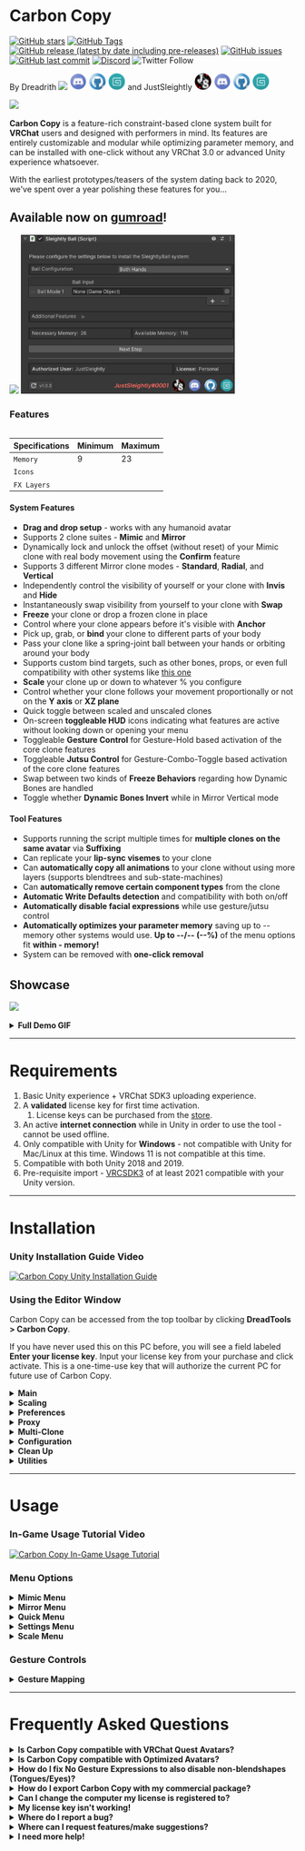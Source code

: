 # Carbon Copy

[![GitHub stars](https://img.shields.io/github/stars/Dreadrith/Carbon-Copy)](https://github.com/Dreadrith/Carbon-Copy/stargazers) [![GitHub Tags](https://img.shields.io/github/tag/Dreadrith/Carbon-Copy)](https://github.com/Dreadrith/Carbon-Copy/tags) [![GitHub release (latest by date including pre-releases)](https://img.shields.io/github/v/release/Dreadrith/Carbon-Copy?include_prereleases)](https://github.com/Dreadrith/Carbon-Copy/releases) [![GitHub issues](https://img.shields.io/github/issues/Dreadrith/Carbon-Copy)](https://github.com/Dreadrith/Carbon-Copy/issues) [![GitHub last commit](https://img.shields.io/github/last-commit/Dreadrith/Carbon-Copy)](https://github.com/Dreadrith/Carbon-Copy/commits/main) [![Discord](https://img.shields.io/discord/750880531293536328)](https://discord.gg/ZsPfrGn) ![Twitter Follow](https://img.shields.io/twitter/follow/Dreadrith?style=social)

By Dreadrith [<img src="https://media.discordapp.net/attachments/755099548744941619/931692584420638730/LogoCircular.png" width="" height="30">](https://ko-fi.com/dreadrith "Dreadrith") [<img src="https://github.com/JustSleightly/Resources/raw/main/Icons/Discord.png" width="30" height="30">](https://discord.gg/ZsPfrGn/ "Discord") [<img src="https://github.com/JustSleightly/Resources/raw/main/Icons/GitHub.png" width="30" height="30">](https://github.com/Dreadrith/ "Github") [<img src="https://github.com/JustSleightly/Resources/raw/main/Icons/Store.png" width="30" height="30">](https://dreadrith.gumroad.com/ "Store") and JustSleightly 
[<img src="https://github.com/JustSleightly/Resources/raw/main/Icons/JSLogo.png" width="30" height="30">](https://vrc.sleightly.dev/ "JustSleightly") [<img src="https://github.com/JustSleightly/Resources/raw/main/Icons/Discord.png" width="30" height="30">](https://discord.sleightly.dev/ "Discord") [<img src="https://github.com/JustSleightly/Resources/raw/main/Icons/GitHub.png" width="30" height="30">](https://github.sleightly.dev/ "Github") [<img src="https://github.com/JustSleightly/Resources/raw/main/Icons/Store.png" width="30" height="30">](https://store.sleightly.dev/ "Store")

![](https://media.discordapp.net/attachments/755099548744941619/931580279422869624/unknown.png)

**Carbon Copy** is a feature-rich constraint-based clone system built for **VRChat** users and designed with performers in mind. Its features are entirely customizable and modular while optimizing parameter memory, and can be installed with one-click without any VRChat 3.0 or advanced Unity experience whatsoever.

With the earliest prototypes/teasers of the system dating back to 2020, we've spent over a year polishing these features for you...

## Available now on [gumroad](https://dreadrith.gumroad.com/)!

<img src="https://github.com/JustSleightly/SleightlyBall/raw/main/Documentation/Gifs/SB%20CJ%20Demo.gif" height="280"> <img src="https://github.com/JustSleightly/SleightlyBall/raw/main/Documentation/Images/SB%20Default%20Settings.png" height="280">

### Features

######

| Specifications | Minimum | Maximum |
| :------------- | :------------- | :------------- |
| `Memory` | 9 | 23 |
| `Icons` |  |  |
| `FX Layers` |  |  |

#### System Features

* **Drag and drop setup** - works with any humanoid avatar
* Supports 2 clone suites - **Mimic** and **Mirror**
* Dynamically lock and unlock the offset (without reset) of your Mimic clone with real body movement using the **Confirm** feature
* Supports 3 different Mirror clone modes - **Standard**, **Radial**, and **Vertical**
* Independently control the visibility of yourself or your clone with **Invis** and **Hide**
* Instantaneously swap visibility from yourself to your clone with **Swap**
* **Freeze** your clone or drop a frozen clone in place
* Control where your clone appears before it's visible with **Anchor**
* Pick up, grab, or **bind** your clone to different parts of your body
* Pass your clone like a spring-joint ball between your hands or orbiting around your body
* Supports custom bind targets, such as other bones, props, or even full compatibility with other systems like [this one](https://github.sleightly.dev/SleightlyBall)
* **Scale** your clone up or down to whatever % you configure
* Control whether your clone follows your movement proportionally or not on the **Y axis** or **XZ plane**
* Quick toggle between scaled and unscaled clones
* On-screen **toggleable HUD** icons indicating what features are active without looking down or opening your menu
* Toggleable **Gesture Control** for Gesture-Hold based activation of the core clone features
* Toggleable **Jutsu Control** for Gesture-Combo-Toggle based activation of the core clone features
* Swap between two kinds of **Freeze Behaviors** regarding how Dynamic Bones are handled
* Toggle whether **Dynamic Bones Invert** while in Mirror Vertical mode

#### Tool Features

* Supports running the script multiple times for **multiple clones on the same avatar** via **Suffixing**
* Can replicate your **lip-sync visemes** to your clone
* Can **automatically copy all animations** to your clone without using more layers (supports blendtrees and sub-state-machines)
* Can **automatically remove certain component types** from the clone
* **Automatic Write Defaults detection** and compatibility with both on/off
* **Automatically disable facial expressions** while use gesture/jutsu control
* **Automatically optimizes your parameter memory** saving up to -- memory other systems would use. **Up to --/-- (--%)** of the menu options fit **within - memory!**
* System can be removed with **one-click removal**

######

<h2> Showcase </h2>

[<img src="https://img.youtube.com/vi/p-oQoq1jhgk/0.jpg">](https://www.youtube.com/watch?v=p-oQoq1jhgk "SleightlyBall Showcase")

<details> 

  <summary> <strong> Full Demo GIF </strong> </summary>

######

<blockquote>

![](https://github.com/JustSleightly/SleightlyBall/raw/main/Documentation/Gifs/SB%20Script%20Showcase.gif)

</details>

---

# Requirements

1. Basic Unity experience + VRChat SDK3 uploading experience.
2. A **validated** license key for first time activation.
	1. License keys can be purchased from the [store](https://dreadrith.gumroad.com/).
2. An active **internet connection** while in Unity in order to use the tool - cannot be used offline.
3. Only compatible with Unity for **Windows** - not compatible with Unity for Mac/Linux at this time. Windows 11 is not compatible at this time.
4. Compatible with both Unity 2018 and 2019.
5. Pre-requisite import - [VRCSDK3](https://vrchat.com/home/download) of at least 2021 compatible with your Unity version.

---

# Installation

### Unity Installation Guide Video

[![Carbon Copy Unity Installation Guide](http://img.youtube.com/vi/JV56OLPQJi8/0.jpg)](http://www.youtube.com/watch?v=JV56OLPQJi8 "Carbon Copy Unity Installation Guide")

### Using the Editor Window

Carbon Copy can be accessed from the top toolbar by clicking **DreadTools > Carbon Copy**.

If you have never used this on this PC before, you will see a field labeled **Enter your license key**. Input your license key from your purchase and click activate. This is a one-time-use key that will authorize the current PC for future use of Carbon Copy.

<details>

  <summary> <strong> Main </strong> </summary>

######

<blockquote>

<details>

  <summary> <strong> Avatar </strong> </summary>

######

<blockquote>

Insert Text Here

</details>

<details>

  <summary> <strong> Clone Name </strong> </summary>

######

<blockquote>

Insert Text Here

</details>

<details>

  <summary> <strong> Clone Type </strong> </summary>

######

<blockquote>

Insert Text Here

</details>

<details>

  <summary> <strong> HUD Position </strong> </summary>

######

<blockquote>

Insert Text Here

</details>

######

</details>

<details>

  <summary> <strong> Scaling </strong> </summary>

######

<blockquote>

<details>

  <summary> <strong> Stabilize Scale </strong> </summary>

######

<blockquote>

Insert Text Here

</details>

<details>

  <summary> <strong> Save Scale </strong> </summary>

######

<blockquote>

Insert Text Here

</details>

<details>

  <summary> <strong> Min/Max % </strong> </summary>

######

<blockquote>

Insert Text Here

</details>

######

</details>

<details>

  <summary> <strong> Preferences </strong> </summary>

######

<blockquote>

<details>

  <summary> <strong> Scale Proportional Movement XZ </strong> </summary>

######

<blockquote>

Insert Text Here

</details>

<details>

  <summary> <strong> Scale Proportional Movement Y </strong> </summary>

######

<blockquote>

Insert Text Here

</details>

<details>

  <summary> <strong> HUD Displays On Screen </strong> </summary>

######

<blockquote>

Insert Text Here

</details>

<details>

  <summary> <strong> Freeze Disables Dynamic Bones </strong> </summary>

######

<blockquote>

Insert Text Here

</details>

<details>

  <summary> <strong> Vertical Inverts Dynamic Bones Gravity </strong> </summary>

######

<blockquote>

Insert Text Here

</details>

######

</details>

<details>

  <summary> <strong> Proxy </strong> </summary>

######

<blockquote>

<details>

  <summary> <strong> Clone Avatar </strong> </summary>

######

<blockquote>

Insert Text Here

</details>

######

</details>

<details>

  <summary> <strong> Multi-Clone </strong> </summary>

######

<blockquote>

<details>

  <summary> <strong> Clone Suffix </strong> </summary>

######

<blockquote>

Insert Text Here

</details>

######

</details>

<details>

  <summary> <strong> Configuration </strong> </summary>

######

<blockquote>

<details>

  <summary> <strong> Dynamic Bone Handling </strong> </summary>

######

<blockquote>

Insert Text Here

</details>

<details>

  <summary> <strong> Extra Bind Type </strong> </summary>

######

<blockquote>

Insert Text Here

</details>

<details>

  <summary> <strong> Clone Animations </strong> </summary>

######

<blockquote>

Insert Text Here

</details>

<details>

  <summary> <strong> Clone LipSync </strong> </summary>

######

<blockquote>

Insert Text Here

</details>

<details>

  <summary> <strong> No Gesture Expressions </strong> </summary>

######

<blockquote>

Insert Text Here

</details>

<details>

  <summary> <strong> Optimize Mimic </strong> </summary>

######

<blockquote>

Insert Text Here

</details>

######

</details>

<details>

  <summary> <strong> Clean Up </strong> </summary>

######

<blockquote>

<details>

  <summary> <strong> Remove Clone Cameras </strong> </summary>

######

<blockquote>

Insert Text Here

</details>

<details>

  <summary> <strong> Remove Clone Colliders </strong> </summary>

######

<blockquote>

Insert Text Here

</details>

<details>

  <summary> <strong> Remove Clone Audio </strong> </summary>

######

<blockquote>

Insert Text Here

</details>

<details>

  <summary> <strong> Remove Clone Dynamic Bones </strong> </summary>

######

<blockquote>

Insert Text Here

</details>

######

</details>

<details>

  <summary> <strong> Utilities </strong> </summary>

######

<blockquote>

<details>

  <summary> <strong> Log </strong> </summary>

######

<blockquote>

Insert Text Here

</details>

<details>

  <summary> <strong> Memory Calculations </strong> </summary>

######

<blockquote>

Insert Text Here

</details>

<details>

  <summary> <strong> Warnings/Errors </strong> </summary>

######

<blockquote>

Insert Text Here

</details>

<details>

  <summary> <strong> Delete </strong> </summary>

######

<blockquote>

Insert Text Here

</details>

<details>

  <summary> <strong> Save File Path </strong> </summary>

######

<blockquote>

Insert Text Here

</details>

<details>

  <summary> <strong> Check For Updates </strong> </summary>

######

<blockquote>

Insert Text Here

</details>

<details>

  <summary> <strong> Authorized User </strong> </summary>

######

<blockquote>

Insert Text Here

</details>

######

</details>

---

# Usage

### In-Game Usage Tutorial Video

[![Carbon Copy In-Game Usage Tutorial](http://img.youtube.com/vi/XQh3cU5Ttt0/0.jpg)](http://www.youtube.com/watch?v=XQh3cU5Ttt0 "Carbon Copy In-Game Usage Tutorial")

### Menu Options

<details>

  <summary> <strong> Mimic Menu </strong> </summary>

######

<blockquote>

<details>

  <summary> <strong> Mimic </strong> </summary>

######

<blockquote>

Insert Text Here

</details>

<details>

  <summary> <strong> Confirm </strong> </summary>

######

<blockquote>

Insert Text Here

</details>

######

</details>

<details>

  <summary> <strong> Mirror Menu </strong> </summary>

######

<blockquote>

<details>

  <summary> <strong> Standard </strong> </summary>

######

<blockquote>

Insert Text Here

</details>

<details>

  <summary> <strong> Radial </strong> </summary>

######

<blockquote>

Insert Text Here

</details>

<details>

  <summary> <strong> Vertical </strong> </summary>

######

<blockquote>

Insert Text Here

</details>

######

</details>

<details>

  <summary> <strong> Quick Menu </strong> </summary>

######

<blockquote>

<details>

  <summary> <strong> Invis </strong> </summary>

######

<blockquote>

Insert Text Here

</details>

<details>

  <summary> <strong> Swap </strong> </summary>

######

<blockquote>

Insert Text Here

</details>

<details>

  <summary> <strong> Test </strong> </summary>

######

<blockquote>

Insert Text Here

</details>

<details>

  <summary> <strong> Anchor/Reset </strong> </summary>

######

<blockquote>

Insert Text Here

######

</details>

<details>

  <summary> <strong> Bind </strong> </summary>

######

<blockquote>

<details>

  <summary> <strong> Left Hand </strong> </summary>

######

<blockquote>

Insert Text Here

</details>

<details>

  <summary> <strong> Left Foot </strong> </summary>

######

<blockquote>

Insert Text Here

</details>

<details>

  <summary> <strong> Head </strong> </summary>

######

<blockquote>

Insert Text Here

</details>

<details>

  <summary> <strong> Extra </strong> </summary>

######

<blockquote>

Insert Text Here

</details>

<details>

  <summary> <strong> Chest </strong> </summary>

######

<blockquote>

Insert Text Here

</details>

<details>

  <summary> <strong> Hips </strong> </summary>

######

<blockquote>

Insert Text Here

</details>

<details>

  <summary> <strong> Right Foot </strong> </summary>

######

<blockquote>

Insert Text Here

</details>

<details>

  <summary> <strong> Right Hand </strong> </summary>

######

<blockquote>

Insert Text Here

</details>

</details>

<details>

  <summary> <strong> Hide </strong> </summary>

######

<blockquote>

Insert Text Here

</details>

<details>

  <summary> <strong> Freeze </strong> </summary>

######

<blockquote>

Insert Text Here

</details>

######

</details>

<details>

  <summary> <strong> Settings Menu </strong> </summary>

######

<blockquote>

<details>

  <summary> <strong> Freeze Behavior </strong> </summary>

######

<blockquote>

Insert Text Here

</details>

<details>

  <summary> <strong> Dynamics Invert </strong> </summary>

######

<blockquote>

Insert Text Here

</details>

<details>

  <summary> <strong> HUD </strong> </summary>

######

<blockquote>

Insert Text Here

</details>

<details>

  <summary> <strong> Jutsu Control </strong> </summary>

######

<blockquote>

Insert Text Here

</details>

<details>

  <summary> <strong> Gesture Control </strong> </summary>

######

<blockquote>

Insert Text Here

</details>

######

</details>

<details>

  <summary> <strong> Scale Menu </strong> </summary>

######

<blockquote>

<details>

  <summary> <strong> Scale Toggle </strong> </summary>

######

<blockquote>

Insert Text Here

</details>

<details>

  <summary> <strong> Proportional Movement Menu </strong> </summary>

######

<blockquote>

<details>

  <summary> <strong> Y </strong> </summary>

######

<blockquote>

Insert Text Here

</details>

<details>

  <summary> <strong> Reset </strong> </summary>

######

<blockquote>

Insert Text Here

</details>

<details>

  <summary> <strong> XZ </strong> </summary>

######

<blockquote>

Insert Text Here

</details>

######

</details>

<details>

  <summary> <strong> Scale Size </strong> </summary>

######

<blockquote>

Insert Text Here

</details>

######

</details>



### Gesture Controls

<details>

  <summary> <strong> Gesture Mapping </strong> </summary>

######

<blockquote>

The **Gesture Control** mapping is as follows:

| Hand Gesture Layout | `LShift Left Hand` | `RShift Right Hand` |
| :------------- | :-------------: | :-------------: |
| `F2 Gesture Fist` | Invis | Freeze |
| `F6 Gesture Rock n Roll` | Mirror Radial | Mirror Vertical |
| `F7 Gesture Handgun` | Swap | Mirror Standard |
| `F8 Gesture Thumbs Up` | Mimic | Confirm |

######

To use **Jutsu Control**, the mapping is the same as the **Gesture Control** mapping above, but with two additional combo gestures to remember:

| Jutsu Function | Gesture Combination |
| :------------- | :------------- |
| `Trigger Gesture` | Both hands Victory |
| `Reset Gesture` | Both hands Rock n Roll |

Gestures will be ignored until the `Trigger Gesture` is activated. Once the `Trigger Gesture` is activated, the next corresponding gesture to the **Gesture Control** mapping will be toggled, and persist after letting go of the gesture. To clear all active **Gesture Control**s, use `Reset Gesture`

</details>

---

# Frequently Asked Questions

<details>

  <summary> <strong> Is Carbon Copy compatible with VRChat Quest Avatars? </strong> </summary>

######

<blockquote>

**No**, as [VRChat Quest Avatars](https://docs.vrchat.com/docs/quest-content-limitations) do not support Constraints at this time. Other clone systems shouldn't be compatible either.

</details>

<details>

  <summary> <strong> Is Carbon Copy compatible with Optimized Avatars? </strong> </summary>

######

<blockquote>

It is not compatible by default, but manual modifications can be made to reach [optimization standards](https://docs.vrchat.com/docs/avatar-performance-ranking-system). It is possible to get down as far as Good rating, assuming you had a near Excellent rating model prior to clone generation. You would have to remove the HUD mesh, and modify the `Show Self` and `Hide Self` animation clips to matswap your body mesh to an invisible material instead of toggling the body mesh to prevent yourself from being permanently culled. Any other stat reductions are dependent on what avatar you choose to use with this system.

</details>

<details>

  <summary> <strong> How do I fix No Gesture Expressions to also disable non-blendshapes (Tongues/Eyes)? </strong> </summary>

######

<blockquote>

Navigate through your project files to your Avatar's Generated Assets folder for Carbon Copy and locate the animation clips for `Gesture` and `Jutsu` in the UI folder. You can add extra properties to this clip to account for resetting your non-blendshape animations.

</details>

<details>

  <summary> <strong> How do I export Carbon Copy with my commercial package? </strong> </summary>

######

<blockquote>

Assuming you have a **commercial license** for Carbon Copy, you will want to export the respective Generated Assets folder and the Icons folder for Carbon Copy alongside the rest of your avatar package.

You can find these generated resources at ***Save File Path**/GeneratedAssets/*. By default, this is *Assets/DreadScripts/Carbon Copy/GeneratedAssets/*.

The folder for the icons can be found at *Assets/DreadScripts/Carbon Copy/Icons*.

</details>

<details>

  <summary> <strong> Can I change the computer my license is registered to? </strong> </summary>

######

<blockquote>

**Yes**, in the event you change hardware, you can reach out to Dreadrith on [discord](https://discord.gg/ZsPfrGn/) directly in DMs.

</details>

<details>

  <summary> <strong> My license key isn't working! </strong> </summary>

######

<blockquote>

Reach out to Dreadrith directly via DMs from [discord](https://discord.gg/ZsPfrGn/).

</details>

<details>

  <summary> <strong> Where do I report a bug? </strong> </summary>

######

<blockquote>

You can add issues to this github repository, or post it in the **#bug-report** channel for Carbon Copy on [discord](https://discord.gg/ZsPfrGn/).

</details>

<details>

  <summary> <strong> Where can I request features/make suggestions? </strong> </summary>

######

<blockquote>

Feel free to leave these in the **#suggestions** channel on [discord](https://discord.gg/ZsPfrGn/) and we can discuss them in more detail.

</details>

<details>

  <summary> <strong> I need more help! </strong> </summary>

######

<blockquote>

If you need help with using Carbon Copy, reach out in the designated **#support** channel on [discord](https://discord.gg/ZsPfrGn/) so we or a community member can help.

</details>
